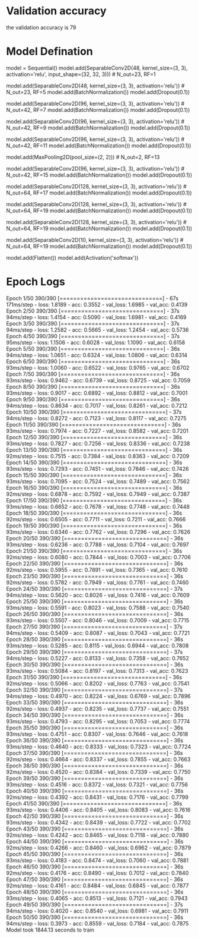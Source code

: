 # Validation accuracy 

the validation accuracy is 79

# Model Defination

model = Sequential()
model.add(SeparableConv2D(48, kernel_size=(3, 3), activation='relu', input_shape=(32, 32, 3))) # N_out=23, RF=1

model.add(SeparableConv2D(48, kernel_size=(3, 3), activation='relu')) # N_out=23, RF=5
model.add(BatchNormalization())
model.add(Dropout(0.1))

model.add(SeparableConv2D(96, kernel_size=(3, 3), activation='relu')) # N_out=42, RF=7
model.add(BatchNormalization())
model.add(Dropout(0.1))

model.add(SeparableConv2D(96, kernel_size=(3, 3), activation='relu')) # N_out=42, RF=9
model.add(BatchNormalization())
model.add(Dropout(0.1))

model.add(SeparableConv2D(96, kernel_size=(3, 3), activation='relu')) # N_out=42, RF=11
model.add(BatchNormalization())
model.add(Dropout(0.1))

model.add(MaxPooling2D(pool_size=(2, 2))) # N_out=2, RF=13

model.add(SeparableConv2D(96, kernel_size=(3, 3), activation='relu')) # N_out=42, RF=15
model.add(BatchNormalization())
model.add(Dropout(0.1))


model.add(SeparableConv2D(128, kernel_size=(3, 3), activation='relu')) # N_out=64, RF=17
model.add(BatchNormalization())
model.add(Dropout(0.1))


model.add(SeparableConv2D(128, kernel_size=(3, 3), activation='relu')) # N_out=64, RF=19
model.add(BatchNormalization())
model.add(Dropout(0.1))

model.add(SeparableConv2D(128, kernel_size=(3, 3), activation='relu')) # N_out=64, RF=19
model.add(BatchNormalization())
model.add(Dropout(0.1))

model.add(SeparableConv2D(10, kernel_size=(3, 3), activation='relu')) # N_out=64, RF=19
model.add(BatchNormalization())
model.add(Dropout(0.1))

model.add(Flatten())
model.add(Activation('softmax'))

# Epoch Logs
Epoch 1/50
390/390 [==============================] - 67s 171ms/step - loss: 1.8189 - acc: 0.3552 - val_loss: 1.6985 - val_acc: 0.4139
Epoch 2/50
390/390 [==============================] - 37s 94ms/step - loss: 1.4154 - acc: 0.5090 - val_loss: 1.6981 - val_acc: 0.4169
Epoch 3/50
390/390 [==============================] - 37s 94ms/step - loss: 1.2582 - acc: 0.5665 - val_loss: 1.2454 - val_acc: 0.5736
Epoch 4/50
390/390 [==============================] - 37s 95ms/step - loss: 1.1506 - acc: 0.6028 - val_loss: 1.1090 - val_acc: 0.6158
Epoch 5/50
390/390 [==============================] - 36s 94ms/step - loss: 1.0651 - acc: 0.6324 - val_loss: 1.0806 - val_acc: 0.6314
Epoch 6/50
390/390 [==============================] - 36s 93ms/step - loss: 1.0060 - acc: 0.6522 - val_loss: 0.9765 - val_acc: 0.6702
Epoch 7/50
390/390 [==============================] - 36s 93ms/step - loss: 0.9462 - acc: 0.6739 - val_loss: 0.8725 - val_acc: 0.7059
Epoch 8/50
390/390 [==============================] - 36s 93ms/step - loss: 0.9017 - acc: 0.6892 - val_loss: 0.8812 - val_acc: 0.7001
Epoch 9/50
390/390 [==============================] - 36s 94ms/step - loss: 0.8634 - acc: 0.7017 - val_loss: 0.8261 - val_acc: 0.7212
Epoch 10/50
390/390 [==============================] - 37s 94ms/step - loss: 0.8272 - acc: 0.7123 - val_loss: 0.8117 - val_acc: 0.7275
Epoch 11/50
390/390 [==============================] - 36s 93ms/step - loss: 0.7974 - acc: 0.7227 - val_loss: 0.8582 - val_acc: 0.7201
Epoch 12/50
390/390 [==============================] - 36s 93ms/step - loss: 0.7827 - acc: 0.7256 - val_loss: 0.8336 - val_acc: 0.7238
Epoch 13/50
390/390 [==============================] - 36s 92ms/step - loss: 0.7515 - acc: 0.7384 - val_loss: 0.8363 - val_acc: 0.7209
Epoch 14/50
390/390 [==============================] - 36s 93ms/step - loss: 0.7293 - acc: 0.7451 - val_loss: 0.7846 - val_acc: 0.7426
Epoch 15/50
390/390 [==============================] - 36s 93ms/step - loss: 0.7095 - acc: 0.7524 - val_loss: 0.7489 - val_acc: 0.7562
Epoch 16/50
390/390 [==============================] - 36s 92ms/step - loss: 0.6878 - acc: 0.7592 - val_loss: 0.7949 - val_acc: 0.7387
Epoch 17/50
390/390 [==============================] - 36s 93ms/step - loss: 0.6652 - acc: 0.7678 - val_loss: 0.7748 - val_acc: 0.7448
Epoch 18/50
390/390 [==============================] - 36s 92ms/step - loss: 0.6505 - acc: 0.7711 - val_loss: 0.7211 - val_acc: 0.7666
Epoch 19/50
390/390 [==============================] - 36s 93ms/step - loss: 0.6346 - acc: 0.7762 - val_loss: 0.7296 - val_acc: 0.7626
Epoch 20/50
390/390 [==============================] - 36s 93ms/step - loss: 0.6236 - acc: 0.7788 - val_loss: 0.7104 - val_acc: 0.7697
Epoch 21/50
390/390 [==============================] - 36s 92ms/step - loss: 0.6080 - acc: 0.7844 - val_loss: 0.7003 - val_acc: 0.7706
Epoch 22/50
390/390 [==============================] - 36s 92ms/step - loss: 0.5955 - acc: 0.7891 - val_loss: 0.7365 - val_acc: 0.7610
Epoch 23/50
390/390 [==============================] - 36s 92ms/step - loss: 0.5782 - acc: 0.7949 - val_loss: 0.7761 - val_acc: 0.7460
Epoch 24/50
390/390 [==============================] - 37s 94ms/step - loss: 0.5620 - acc: 0.8026 - val_loss: 0.7416 - val_acc: 0.7609
Epoch 25/50
390/390 [==============================] - 36s 93ms/step - loss: 0.5591 - acc: 0.8023 - val_loss: 0.7588 - val_acc: 0.7540
Epoch 26/50
390/390 [==============================] - 36s 93ms/step - loss: 0.5507 - acc: 0.8046 - val_loss: 0.7009 - val_acc: 0.7715
Epoch 27/50
390/390 [==============================] - 37s 94ms/step - loss: 0.5409 - acc: 0.8087 - val_loss: 0.7043 - val_acc: 0.7721
Epoch 28/50
390/390 [==============================] - 36s 93ms/step - loss: 0.5285 - acc: 0.8115 - val_loss: 0.6944 - val_acc: 0.7808
Epoch 29/50
390/390 [==============================] - 37s 94ms/step - loss: 0.5227 - acc: 0.8133 - val_loss: 0.7358 - val_acc: 0.7652
Epoch 30/50
390/390 [==============================] - 36s 93ms/step - loss: 0.5084 - acc: 0.8197 - val_loss: 0.7313 - val_acc: 0.7623
Epoch 31/50
390/390 [==============================] - 36s 92ms/step - loss: 0.5066 - acc: 0.8202 - val_loss: 0.7763 - val_acc: 0.7541
Epoch 32/50
390/390 [==============================] - 37s 94ms/step - loss: 0.4970 - acc: 0.8224 - val_loss: 0.6769 - val_acc: 0.7896
Epoch 33/50
390/390 [==============================] - 36s 92ms/step - loss: 0.4937 - acc: 0.8235 - val_loss: 0.7737 - val_acc: 0.7551
Epoch 34/50
390/390 [==============================] - 36s 93ms/step - loss: 0.4793 - acc: 0.8295 - val_loss: 0.7053 - val_acc: 0.7774
Epoch 35/50
390/390 [==============================] - 36s 93ms/step - loss: 0.4751 - acc: 0.8307 - val_loss: 0.7646 - val_acc: 0.7618
Epoch 36/50
390/390 [==============================] - 36s 93ms/step - loss: 0.4640 - acc: 0.8333 - val_loss: 0.7323 - val_acc: 0.7724
Epoch 37/50
390/390 [==============================] - 36s 92ms/step - loss: 0.4664 - acc: 0.8337 - val_loss: 0.7855 - val_acc: 0.7663
Epoch 38/50
390/390 [==============================] - 36s 92ms/step - loss: 0.4520 - acc: 0.8384 - val_loss: 0.7339 - val_acc: 0.7750
Epoch 39/50
390/390 [==============================] - 36s 93ms/step - loss: 0.4516 - acc: 0.8372 - val_loss: 0.7321 - val_acc: 0.7756
Epoch 40/50
390/390 [==============================] - 36s 92ms/step - loss: 0.4392 - acc: 0.8431 - val_loss: 0.7176 - val_acc: 0.7799
Epoch 41/50
390/390 [==============================] - 36s 93ms/step - loss: 0.4406 - acc: 0.8405 - val_loss: 0.8083 - val_acc: 0.7616
Epoch 42/50
390/390 [==============================] - 36s 93ms/step - loss: 0.4342 - acc: 0.8439 - val_loss: 0.7722 - val_acc: 0.7702
Epoch 43/50
390/390 [==============================] - 36s 92ms/step - loss: 0.4242 - acc: 0.8465 - val_loss: 0.7118 - val_acc: 0.7880
Epoch 44/50
390/390 [==============================] - 36s 92ms/step - loss: 0.4266 - acc: 0.8460 - val_loss: 0.6962 - val_acc: 0.7879
Epoch 45/50
390/390 [==============================] - 36s 93ms/step - loss: 0.4183 - acc: 0.8474 - val_loss: 0.7060 - val_acc: 0.7881
Epoch 46/50
390/390 [==============================] - 36s 92ms/step - loss: 0.4176 - acc: 0.8490 - val_loss: 0.7012 - val_acc: 0.7840
Epoch 47/50
390/390 [==============================] - 36s 92ms/step - loss: 0.4161 - acc: 0.8484 - val_loss: 0.6845 - val_acc: 0.7877
Epoch 48/50
390/390 [==============================] - 36s 93ms/step - loss: 0.4065 - acc: 0.8513 - val_loss: 0.7121 - val_acc: 0.7943
Epoch 49/50
390/390 [==============================] - 37s 94ms/step - loss: 0.4020 - acc: 0.8540 - val_loss: 0.6981 - val_acc: 0.7911
Epoch 50/50
390/390 [==============================] - 36s 94ms/step - loss: 0.3973 - acc: 0.8559 - val_loss: 0.7184 - val_acc: 0.7875
Model took 1844.13 seconds to train
